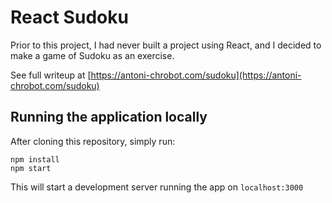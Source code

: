 # React Sudoku

Prior to this project, I had never built a project using React, and I decided to make a game of Sudoku as an exercise.

See full writeup at [https://antoni-chrobot.com/sudoku](https://antoni-chrobot.com/sudoku)

## Running the application locally

After cloning this repository, simply run: 
```
npm install
npm start
```
This will start a development server running the app on `localhost:3000`
